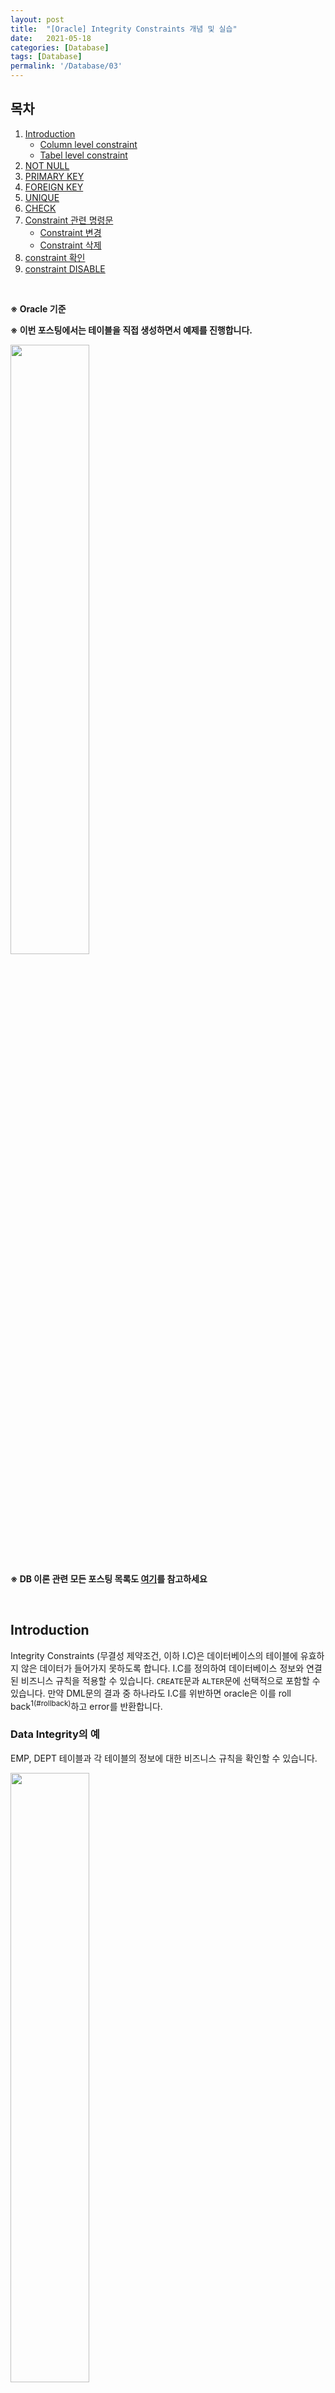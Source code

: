 ```yaml
---
layout: post
title:  "[Oracle] Integrity Constraints 개념 및 실습"
date:   2021-05-18
categories: [Database]
tags: [Database]
permalink: '/Database/03'
---
```


## 목차

1. [Introduction](#introduction)
    * [Column level constraint](#column-level-constraint)
    * [Tabel level constraint](#tabel-level-constraint)
2. [NOT NULL](#not-null)
3. [PRIMARY KEY](#primary-key)
4. [FOREIGN KEY](#foreign-key)
5. [UNIQUE](#unique)
6. [CHECK](#check)
7. [Constraint 관련 명령문](#constraint-관련-명령문)
    * [Constraint 변경](#constraint-변경)
    * [Constraint 삭제](#constraint-삭제)
8. [constraint 확인](#constraint-확인)
9. [constraint DISABLE](#constraint-disable)

<br>

**&#8251; Oracle 기준**

**&#8251; 이번 포스팅에서는 테이블을 직접 생성하면서 예제를 진행합니다.**

<img src="https://github.com/kkarung/kkarung.github.io/blob/master/assets/image/Database/0319.png?raw=true" width="50%">

**&#8251; DB 이론 관련 모든 포스팅 목록도 <a href="https://kkarung.github.io/Database/01" target="_blank">여기</a>를 참고하세요**

<br>

## Introduction

Integrity Constraints (무결성 제약조건, 이하 I.C)은 데이터베이스의 테이블에 유효하지 않은 데이터가 들어가지 못하도록 합니다. I.C를 정의하여 데이터베이스 정보와 연결된 비즈니스 규칙을 적용할 수 있습니다. `CREATE`문과 `ALTER`문에 선택적으로 포함할 수 있습니다. 만약 DML문의 결과 중 하나라도 I.C를 위반하면 oracle은 이를 roll back<sup>1(#rollback)</sup>하고 error를 반환합니다.

### Data Integrity의 예

EMP, DEPT 테이블과 각 테이블의 정보에 대한 비즈니스 규칙을 확인할 수 있습니다.

<img src="https://github.com/kkarung/kkarung.github.io/blob/master/assets/image/Database/0318.gif?raw=true" width="50%">

<br>

Constraint는 크게 두 가지로 나눌 수 있습니다.

### Column level constraint

Column-level constraint는 단일 column을 참조합니다.

### Tabel level constraint

Tabel-level constraint는 테이블에 있는 하나 이상<sup>2(예외)(#chk)</sup>의 column을 참조합니다. 바로 다음에 설명할 NOT NULL constraint는 tabel-level에서 정의할 수 없지만, 그 외의 다른 constraint는 모두 정의할 수 있습니다.

<a name="rollback">1</a>: 현재 트랜잭션에서 수행된 작업을 실행 취소하거나 in-doubt distributed 트랜잭션에서 수행한 작업을 수동으로 취소하는 명령문입니다. 자세한 건 출처 4번 참고.

<a name="chk">2</a>: CHECK 제약 조건은 테이블에서 0개 이상의 열을 참조합니다.

<br><br>

## NOT NULL

기본적으로, 모든 column은 null을 허용합니다. NOT NULL constraint를 추가하면 null을 허용하지 않게 됩니다. Table-level constraints 방식으로 constraints를 정의할 수 없습니다. 주의하세요!

```sql
Column datatype [CONSTRAINT constraint_name] constraint_type
```

### 예시

<img src="https://github.com/kkarung/kkarung.github.io/blob/master/assets/image/Database/0320.png?raw=true" width="80%">

1. Column-level constraint로 book1을 생성하고,
2. Table-level로 book2 테이블 생성을 시도합니다.
3. NOT NULL은 tabel-level에서 생성이 불가능합니다.

<br><br>

## PRIMARY KEY

Primary key(기본 키)는 테이블에서 각 행을 유일하게 식별하는 column (또는 column 집합)을 정의합니다. 데이터베이스의 **각 테이블은 최대 하나의 primary key constraint**를 가질 수 있습니다. 이 constraint는 두 가지 효과를 가집니다.

* 테이블의 각 row는 고유하게 식별할 수 있습니다. (UNIQUE)
* primary key는 null을 허용하지 않습니다. (NOT NULL)

### column-level statement

```sql
Column datatype [CONSTRAINT constraint_name] PRIMARY KEY (column1 [, column2, ..])
```

### table-level statement

```sql
Column datatype, (중략)

[CONSTRAINT constraint_name] PRIMARY KEY (column1[, column2, ...])
```

### 예제

<img src="https://github.com/kkarung/kkarung.github.io/blob/master/assets/image/Database/0321.png?raw=true" width="80%">

1. Column-level constraint로 book1을,
2. Table-level로 book2 테이블 생성합니다.
3. primary key로 지정된 title column에 값이 없으면 error를 반환합니다.
4. (다음 예제에 지장 없게 book2 테이블은 삭제했습니다.)

<br><br>

## FOREIGN KEY

FOREIGN KEY(외래 키)는 다른 테이블의 primary key(이하 pk)를 참조하는 column (또는 column 집합)을 정의합니다. foreign key(이하 fk)은 다음의 특징을 가집니다.

* fk를 가지는 column의 data는 fk가 참조하는 pk의 column의 data와 일치해야 합니다.
* fk가 참조하는 pk는 삭제할 수 없습니다.
* ON DELETE CASCADE 연산자 옵션을 포함하여 정의한 fk의 데이터는 그 pk가 삭제될 때 함께 삭제됩니다.

### column-level statement

```sql
Column datatype [CONSTRAINT constraint_name]
REFERENCES table_name (column1 [, column2, ..] [ON DELETE CASCADE])
```

### table-level statement

```sql
Column datatype, (중략)

[CONSTRAINT constraint_name] FOREIGN KEY (column1[, column2, ...])
REFERENCES table_name (column1 [, column2, ..] [ON DELETE CASCADE])
```

### 예시

<img src="https://github.com/kkarung/kkarung.github.io/blob/master/assets/image/Database/0322.png?raw=true" width="80%">

1. Column-level constraint로 review를,
2. Table-level로 review2 테이블 생성합니다.
3. fk로 지정된 rev_title의 값이 pk로 지정된 값(여기에선 hello world)와 일치하지 않으므로 error를 반환합니다.
4. (다음 예제에 지장 없게 review2 테이블은 삭제했습니다.)

<br>

**+) fk는 여러 테이블의 pk를 한꺼번에 가져올 수 없습니다!! <a href="http://www.gurubee.net/article/63607" target="_blank">이런 경우</a> 주의**

**+) <a href="https://brunch.co.kr/@dan-kim/26" target="_blank">여기</a>서 fk를 왜 사용해야 하는지 잘 설명한 것 같으니 참고하세요**

<br><br>

## UNIQUE

UNIQUE constraint는 테이블의 row를 고유하게 식별하는 column (또는 column 집합)을 정의합니다. 중복되는 데이터가 존재할 수 없지만, **NULL을 허용**하므로 NULL일 때는 예외로 중복이 허용됩니다.

### column-level statement

```sql
Column datatype [CONSTRAINT constraint_name] UNIQUE
```

### table-level statement

```sql
Column datatype, (중략)

[CONSTRAINT constraint_name] UNIQUE (column1 [, column2, ..])
```

### 예시

<img src="https://github.com/kkarung/kkarung.github.io/blob/master/assets/image/Database/0323.png?raw=true" width="60%">

<img src="https://github.com/kkarung/kkarung.github.io/blob/master/assets/image/Database/0324.png?raw=true" width="60%">

1. Column-level constraint로 review2을,
2. Table-level로 review3 테이블 생성합니다.
3. fk인 rev_title만 잘 생성한다면, rev_id는 unique이므로 null이어도 괜찮습니다.
4. (다음 예제에 지장 없게 review3 테이블은 삭제했습니다.)

<br><br>

## CHECK

Check constraint는 조건을 정의하여 column의 값을 어떤 특정 범위로 제한할 때 사용합니다. 조건은 boolean expr로 정의해야 합니다. 한 column 당 정의할 수 있는 check constraint의 수는 제한이 없습니다.

### column-level statement

```sql
Column datatype [CONSTRAINT constraint_name] CHECK (condition)
```

### table-level statement

```sql
Column datatype, (중략)

[CONSTRAINT constraint_name] CHECK (condition)
```

### 예시

<img src="https://github.com/kkarung/kkarung.github.io/blob/master/assets/image/Database/0325.png?raw=true" width="80%">

1. Column-level constraint로 review3을,
2. Table-level로 review4 테이블 생성합니다.
3. check constraint로 rev_id 범위를 지정했기 때문에 범위를 벗어나는 값이 들어가면 error를 반환합니다.
4. (다음 예제에 지장 없게 review4 테이블은 삭제했습니다.)

<br><br>

## Constraint 관련 명령문

### Constraint 변경

기존의 테이블에 새로운 제약 조건 추가.

```sql
ALTER TABLE table_name
ADD [CONSTRAINT constraint_name] constraint_type (column_name);
```

### Constraint 삭제

기존의 테이블의 제약 조건 삭제. CASCADE 옵션은 삭제하려는 제약 조건을 참조하는 모든 제약 조건들도 같이 삭제합니다.

```sql
ALTER TABLE table_name
DROP PRIMARY KEY | UNIQUE (column) | CONSTRAINT constraint_name [CASCADE];
```

## constraint 확인

Data Dictionary에 schema<sup>3(#schema)</sup> 정보가 저장되어 있습니다. 두 가지 테이블을 살펴봅시다.

### user_constraints table의 주요 column

| column            | 의미                                                 |
|-------------------|------------------------------------------------------|
| owner             | 제약 조건을 소유하는 사용자                          |
| constraint_name   | 제약 조건 이름                                       |
| constraint_type   | 제약 조건 유형 (U, C, P, R)                          |
| table_name        | 제약 조건이 속한 테이블                              |
| search_condition  | constraint_type이 C인 행에 대해 각각의 조건을 나타냄 |
| r_constraint_name | 제약 조건이 FK인 경우 이것이 참조하는 PK 표시        |

<br>

### constraint 약자

| 제약 조건   | 약어 | constraint_type column 값 |
|-------------|------|---------------------------|
| NOT NULL    | _NK  |             C             |
| UNIQUE      | _UK  |             U             |
| PRIMARY KEY | _PK  |             P             |
| FOREIGN KEY | _FK  |             R             |
| CHECK       | _CK  |             C             |

<br>

<img src="https://github.com/kkarung/kkarung.github.io/blob/master/assets/image/Database/0326.png?raw=true" width="80%">

<img src="https://github.com/kkarung/kkarung.github.io/blob/master/assets/image/Database/0327.png?raw=true" width="100%">

user_constraints 테이블에는 다음과 같은 column들이 있습니다. 그 중 몇몇 column만 출력해서 constraint 정보를 확인할 수 있습니다.

### user_cons_columns

<img src="https://github.com/kkarung/kkarung.github.io/blob/master/assets/image/Database/0328.png?raw=true" width="100%">

## constraint DISABLE

constraint를 삭제하지 않고, 적용하거나 적용하지 않을 수 있습니다.

### DISABLE

```sql
ALTER TABLE table_name
DISABLE CONSTRAINT constraint_name;
```
### ABLE

```sql
ALTER TABLE table_name
ENABLE CONSTRAINT constraint_name;
```

### 예시

<img src="https://github.com/kkarung/kkarung.github.io/blob/master/assets/image/Database/0329.png?raw=true" width="60%">

<a name="schema">3</a>: 데이터베이스에서 자료의 구조, 자료의 표현 방법, 자료 간의 관계를 형식 언어로 정의한 구조입니다. 자세한 건 출처 5번 참고.

<br><br>

### 출처

1. <a href="https://docs.oracle.com/cd/A57673_01/DOC/server/doc/SCN73/ch7.htm" target="_blank">data integrity oracle docs</a>
2. <a href="https://docs.oracle.com/javadb/10.8.3.0/ref/rrefsqlj13590.html" target="_blank">Constraint clause oracle docs</a>
3. <a href="https://docs.oracle.com/cd/B19306_01/server.102/b14200/statements_9021.htm" target="_blank">ROLLBACK oracle docs</a>
4. <a href="https://ko.wikipedia.org/wiki/%EB%8D%B0%EC%9D%B4%ED%84%B0%EB%B2%A0%EC%9D%B4%EC%8A%A4_%EC%8A%A4%ED%82%A4%EB%A7%88" target="blank">데이터베이스 스키마 위키백과</a>

<br><br><br>